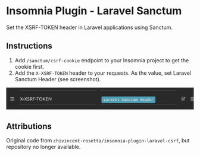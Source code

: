 # Insomnia Plugin - Laravel Sanctum

Set the XSRF-TOKEN header in Laravel applications using Sanctum.

## Instructions

1. Add `/sanctum/csrf-cookie` endpoint to your Insomnia project to get the cookie first.
2. Add the `X-XSRF-TOKEN` header to your requests. As the value, set Laravel Sanctum Header (see screenshot).


![Alt text](insomnia-screen.png?raw=True)

## Attributions

Original code from `chivincent-rosetta/insomnia-plugin-laravel-csrf`, but repository no longer available.
